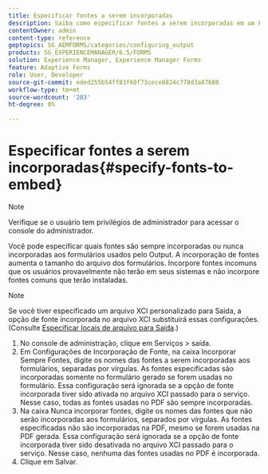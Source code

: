 ```yaml
---
title: Especificar fontes a serem incorporadas
description: Saiba como especificar fontes a serem incorporadas em um Formulário adaptável. Você pode especificar quais fontes são incorporadas ou nunca incorporadas aos formulários gerados pelo serviço Forms.
contentOwner: admin
content-type: reference
geptopics: SG_AEMFORMS/categories/configuring_output
products: SG_EXPERIENCEMANAGER/6.5/FORMS
solution: Experience Manager, Experience Manager Forms
feature: Adaptive Forms
role: User, Developer
source-git-commit: eded255b54ff83f60f73cece8824c778d3a87680
workflow-type: tm+mt
source-wordcount: '283'
ht-degree: 0%

---
```


# Especificar fontes a serem incorporadas{#specify-fonts-to-embed}

>[!NOTE]
> 
> Verifique se o usuário tem privilégios de administrador para acessar o console do administrador.

Você pode especificar quais fontes são sempre incorporadas ou nunca incorporadas aos formulários usados pelo Output. A incorporação de fontes aumenta o tamanho do arquivo dos formulários. Incorpore fontes incomuns que os usuários provavelmente não terão em seus sistemas e não incorpore fontes comuns que terão instaladas.

>[!NOTE]
>
>Se você tiver especificado um arquivo XCI personalizado para Saída, a opção de fonte incorporada no arquivo XCI substituirá essas configurações. (Consulte [Especificar locais de arquivo para Saída](/help/forms/using/admin-help/specify-file-locations-output.md#specify-file-locations-for-output).)

1. No console de administração, clique em Serviços > saída.
1. Em Configurações de Incorporação de Fonte, na caixa Incorporar Sempre Fontes, digite os nomes das fontes a serem incorporadas aos formulários, separadas por vírgulas. As fontes especificadas são incorporadas somente no formulário gerado se forem usadas no formulário. Essa configuração será ignorada se a opção de fonte incorporada tiver sido ativada no arquivo XCI passado para o serviço. Nesse caso, todas as fontes usadas no PDF são sempre incorporadas.
1. Na caixa Nunca incorporar fontes, digite os nomes das fontes que não serão incorporadas aos formulários, separados por vírgulas. As fontes especificadas não são incorporadas na PDF, mesmo se forem usadas na PDF gerada. Essa configuração será ignorada se a opção de fonte incorporada tiver sido desativada no arquivo XCI passado para o serviço. Nesse caso, nenhuma das fontes usadas no PDF é incorporada.
1. Clique em Salvar.
